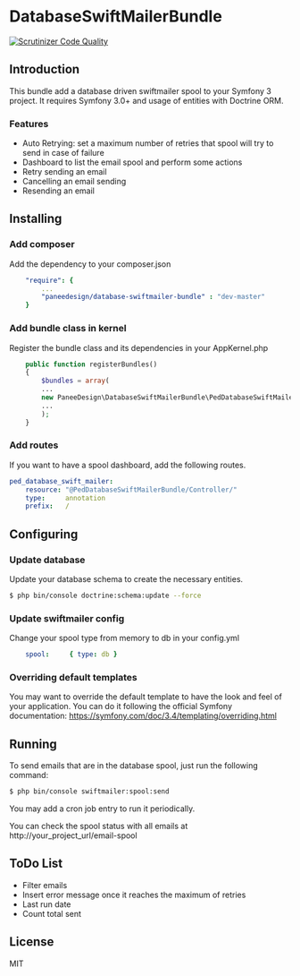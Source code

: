 # DatabaseSwiftMailerBundle

[![Scrutinizer Code Quality](https://scrutinizer-ci.com/g/dextervip/DatabaseSwiftMailerBundle/badges/quality-score.png?b=master)](https://scrutinizer-ci.com/g/dextervip/DatabaseSwiftMailerBundle/?branch=master)

## Introduction

This bundle add a database driven swiftmailer spool to your Symfony 3 project. It requires Symfony 3.0+ and usage of entities with Doctrine ORM.

### Features

- Auto Retrying: set a maximum number of retries that spool will try to send in case of failure
- Dashboard to list the email spool and perform some actions
- Retry sending an email
- Cancelling an email sending 
- Resending an email

## Installing

### Add composer

Add the dependency to your composer.json

```yml
    "require": {
        ...
        "paneedesign/database-swiftmailer-bundle" : "dev-master"
    }
```

### Add bundle class in kernel

Register the bundle class and its dependencies in your AppKernel.php
```php
    public function registerBundles()
    {
        $bundles = array(
        ...
        new PaneeDesign\DatabaseSwiftMailerBundle\PedDatabaseSwiftMailerBundle(),
        ...
        );
    }
```

### Add routes

If you want to have a spool dashboard, add the following routes.

```yml
ped_database_swift_mailer:
    resource: "@PedDatabaseSwiftMailerBundle/Controller/"
    type:     annotation
    prefix:   /
```

## Configuring

### Update database

Update your database schema to create the necessary entities.

```sh
$ php bin/console doctrine:schema:update --force
```

### Update swiftmailer config

Change your spool type from memory to db in your config.yml

```yml
    spool:     { type: db }
```

### Overriding default templates 

You may want to override the default template to have the look and feel of your application. You can do it following the official Symfony documentation:
https://symfony.com/doc/3.4/templating/overriding.html

## Running

To send emails that are in the database spool, just run the following command: 

```sh
$ php bin/console swiftmailer:spool:send
```

You may add a cron job entry to run it periodically.

You can check the spool status with all emails at http://your_project_url/email-spool


## ToDo List

- Filter emails
- Insert error message once it reaches the maximum of retries
- Last run date
- Count total sent

## License
MIT

